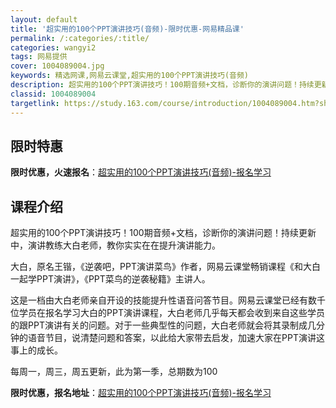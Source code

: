 ```yaml
---
layout: default
title: '超实用的100个PPT演讲技巧(音频)-限时优惠-网易精品课'
permalink: /:categories/:title/
categories: wangyi2
tags: 网易提供
cover: 1004089004.jpg
keywords: 精选网课,网易云课堂,超实用的100个PPT演讲技巧(音频)
description: 超实用的100个PPT演讲技巧！100期音频+文档，诊断你的演讲问题！持续更新中，演讲教练大白老师，教你实实在在提升演讲
classid: 1004089004
targetlink: https://study.163.com/course/introduction/1004089004.htm?share=1&shareId=1025206652&utm_campaign=share&utm_medium=iphoneShare&utm_source=&utm_u=1025206652
---
```


## 限时特惠

**限时优惠，火速报名**：[超实用的100个PPT演讲技巧(音频)-报名学习](https://study.163.com/course/introduction/1004089004.htm?share=1&shareId=1025206652&utm_campaign=share&utm_medium=iphoneShare&utm_source=&utm_u=1025206652)

## 课程介绍

超实用的100个PPT演讲技巧！100期音频+文档，诊断你的演讲问题！持续更新中，演讲教练大白老师，教你实实在在提升演讲能力。



大白，原名王锴，《逆袭吧，PPT演讲菜鸟》作者，网易云课堂畅销课程《和大白一起学PPT演讲》，《PPT菜鸟的逆袭秘籍》主讲人。



这是一档由大白老师亲自开设的技能提升性语音问答节目。网易云课堂已经有数千位学员在报名学习大白的PPT演讲课程，大白老师几乎每天都会收到来自这些学员的跟PPT演讲有关的问题。对于一些典型性的问题，大白老师就会将其录制成几分钟的语音节目，说清楚问题和答案，以此给大家带去启发，加速大家在PPT演讲这事上的成长。



每周一，周三，周五更新，此为第一季，总期数为100

**限时优惠，报名地址**：[超实用的100个PPT演讲技巧(音频)-报名学习](https://study.163.com/course/introduction/1004089004.htm?share=1&shareId=1025206652&utm_campaign=share&utm_medium=iphoneShare&utm_source=&utm_u=1025206652)

